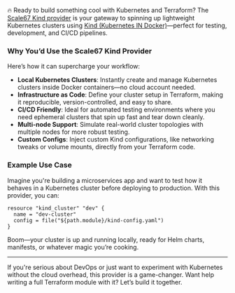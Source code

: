 🔥 Ready to build something cool with Kubernetes and Terraform? The [Scale67 Kind provider](https://registry.terraform.io/providers/scale67/kind/latest) is your gateway to spinning up lightweight Kubernetes clusters using [Kind (Kubernetes IN Docker)](https://kind.sigs.k8s.io/)—perfect for testing, development, and CI/CD pipelines.

### Why You’d Use the Scale67 Kind Provider

Here’s how it can supercharge your workflow:

- **Local Kubernetes Clusters**: Instantly create and manage Kubernetes clusters inside Docker containers—no cloud account needed.
- **Infrastructure as Code**: Define your cluster setup in Terraform, making it reproducible, version-controlled, and easy to share.
- **CI/CD Friendly**: Ideal for automated testing environments where you need ephemeral clusters that spin up fast and tear down cleanly.
- **Multi-node Support**: Simulate real-world cluster topologies with multiple nodes for more robust testing.
- **Custom Configs**: Inject custom Kind configurations, like networking tweaks or volume mounts, directly from your Terraform code.

### Example Use Case

Imagine you're building a microservices app and want to test how it behaves in a Kubernetes cluster before deploying to production. With this provider, you can:

```hcl
resource "kind_cluster" "dev" {
  name = "dev-cluster"
  config = file("${path.module}/kind-config.yaml")
}
```

Boom—your cluster is up and running locally, ready for Helm charts, manifests, or whatever magic you’re cooking.

---

If you're serious about DevOps or just want to experiment with Kubernetes without the cloud overhead, this provider is a game-changer. Want help writing a full Terraform module with it? Let’s build it together.
